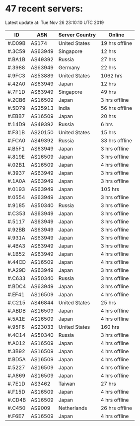 # 47 recent servers:

Latest update at: Tue Nov 26 23:10:10 UTC 2019

| ID | ASN | Server Country | Online |
| -- | --- | -------------- | ------ |
| #.D09B | AS174 | United States | 19 hrs offline |
| #.3C59 | AS63949 | Singapore | 12 hrs |
| #.BA1B | AS49392 | Russia | 27 hrs |
| #.3988 | AS63949 | Germany | 22 hrs |
| #.9FC3 | AS53889 | United States | 1062 hrs |
| #.42A0 | AS63949 | Japan | 12 hrs |
| #.7F1D | AS63949 | Singapore | 49 hrs |
| #.2CB6 | AS16509 | Japan | 3 hrs offline |
| #.5D79 | AS35913 | India | 56 hrs offline |
| #.EBB7 | AS16509 | Japan | 20 hrs |
| #.14D9 | AS49392 | Russia | 6 hrs |
| #.F31B | AS20150 | United States | 15 hrs |
| #.FCA0 | AS49392 | Russia | 33 hrs offline |
| #.B5F1 | AS63949 | Japan | 3 hrs offline |
| #.819E | AS16509 | Japan | 3 hrs offline |
| #.02B1 | AS16509 | Japan | 4 hrs offline |
| #.3937 | AS63949 | Japan | 3 hrs offline |
| #.1A0A | AS63949 | Japan | 3 hrs offline |
| #.0193 | AS63949 | Japan | 105 hrs |
| #.0554 | AS63949 | Japan | 3 hrs offline |
| #.9185 | AS50340 | Russia | 3 hrs offline |
| #.C353 | AS63949 | Japan | 3 hrs offline |
| #.5117 | AS63949 | Japan | 3 hrs offline |
| #.92BB | AS63949 | Japan | 3 hrs offline |
| #.931A | AS63949 | Japan | 3 hrs offline |
| #.4BA3 | AS63949 | Japan | 3 hrs offline |
| #.1B52 | AS63949 | Japan | 4 hrs offline |
| #.44CD | AS16509 | Japan | 4 hrs offline |
| #.A29D | AS63949 | Japan | 3 hrs offline |
| #.C633 | AS50340 | Russia | 3 hrs offline |
| #.BDC4 | AS63949 | Japan | 3 hrs offline |
| #.EF41 | AS16509 | Japan | 4 hrs offline |
| #.C215 | AS46844 | United States | 25 hrs |
| #.ABDB | AS16509 | Japan | 4 hrs offline |
| #.5A1E | AS16509 | Japan | 4 hrs offline |
| #.95F6 | AS23033 | United States | 160 hrs |
| #.4C14 | AS50340 | Russia | 3 hrs offline |
| #.A012 | AS16509 | Japan | 4 hrs offline |
| #.3B92 | AS16509 | Japan | 4 hrs offline |
| #.BD5A | AS16509 | Japan | 4 hrs offline |
| #.5227 | AS16509 | Japan | 4 hrs offline |
| #.A869 | AS16509 | Japan | 4 hrs offline |
| #.7E1D | AS3462 | Taiwan | 27 hrs |
| #.F15D | AS16509 | Japan | 4 hrs offline |
| #.CD4B | AS16509 | Japan | 4 hrs offline |
| #.C450 | AS9009 | Netherlands | 26 hrs offline |
| #.F6E7 | AS16509 | Japan | 4 hrs offline |

